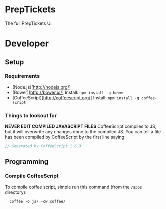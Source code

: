 PrepTickets
===========

The full PrepTickets UI


# Developer

## Setup

### Requirements
  * (Node.js)[http://nodejs.org/]
  * (Bower)[http://bower.io/]
    Install: `npm install -g bower`
  * (CoffeeScript)[http://coffeescript.org/]
    Install: `npm install -g coffee-script`

### Things to lookout for
**NEVER EDIT COMPILED JAVASCRIPT FILES**
CoffeeScript compiles to JS, but it will overwrite any changes done to the compiled JS.
You can tell a file has been compiled by CoffeeScript by the first line saying: 

```Javascript
// Generated by CoffeeScript 1.6.3
```


## Programming


### Compile CoffeeScript

To compile coffee script, simple run this command (from the `/apps` directory): 

```
  coffee -o js/ -cw coffee/
```

